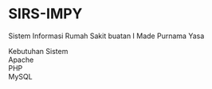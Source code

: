 # SIRS-IMPY
Sistem Informasi Rumah Sakit buatan I Made Purnama Yasa

Kebutuhan Sistem<br>
Apache<br>
PHP<br>
MySQL<br>
